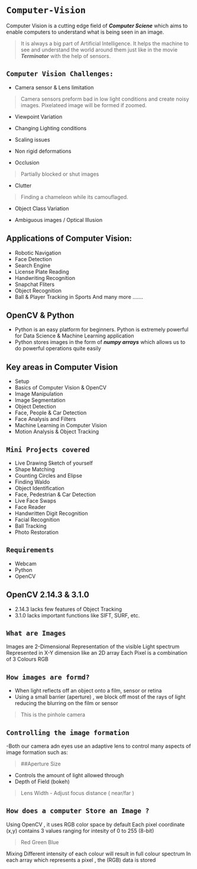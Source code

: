 # `Computer-Vision`

 Computer Vision is a cutting edge field of _**Computer Sciene**_ which aims to enable computers to understand what is being seen in an image.
 > It is always a big part of Artificial Intelligence.
 It helps the machine to see and understand the world around them just like in the movie ***Terminator*** with the help of sensors.
 
 ## `Computer Vision Challenges:`
 
 - Camera sensor & Lens limitation
 > Camera sensors preform bad in low light conditions and create noisy images. Pixelateed image will be formed if zoomed. 
 
 - Viewpoint Variation
 
 - Changing Lighting conditions
 
 - Scaling issues
 
 - Non rigid deformations
 
 - Occlusion
 > Partially blocked or shut images 
 
 - Clutter
 > Finding a chameleon while its camouflaged.
 
 - Object Class Variation
 
 - Ambiguous images / Optical Illusion
 
 
 
 ## Applications of Computer Vision: 
 
 - Robotic Navigation
 - Face Detection 
 - Search Engine 
 - License Plate Reading 
 - Handwriting Recognition
 - Snapchat Fliters
 - Object Recognition
 - Ball & Player Tracking in Sports 
  And many more .......
  
  
  
  ## OpenCV & Python
  - Python is an easy platform for beginners. Python is extremely powerful for Data Science & Machine Learning application
  - Python stores images in the form of ***numpy arrays*** which allows us to do powerful operations quite easily
  
  
  
  ## Key areas in Computer Vision
  
  - Setup
  - Basics of Computer Vision & OpenCV
  - Image Manipulation
  - Image Segmentation
  - Object Detection
  - Face, People & Car Detection
  - Face Analysis and Filters 
  - Machine Learning in Computer Vision
  - Motion Analysis & Object Tracking 
  
  
  
  ## `Mini Projects covered `
  
  - Live Drawing Sketch of yourself
  - Shape Matching 
  - Counting Circles and Elipse
  - Finding Waldo 
  - Object Identification
  - Face, Pedestrian & Car Detection 
  - Live Face Swaps 
  - Face Reader 
  - Handwritten Digit Recognition 
  - Facial Recognition 
  - Ball Tracking 
  - Photo Restoration
  
  
  ## `Requirements` 
  
  - Webcam 
  - Python 
  - OpenCV
 
 
 ## OpenCV 2.14.3 & 3.1.0
 
 - 2.14.3 lacks few features of Object Tracking 
 - 3.1.0 lacks important functions like SIFT, SURF, etc.
 
 
 
 ## `What are Images`
 
Images are 2-Dimensional Representation of the visible Light spectrum
Represented in X-Y dimension like an 2D array
Each Pixel is a combination of 3 Colours RGB


## `How images are formd?`

- When light reflects off an object onto a film, sensor or retina 
- Using a small barrier (aperture) , we block off most of the rays of light reducing the blurring on the film or sensor
> This is the pinhole camera

## `Controlling the image formation`
-Both our camera adn eyes use an adaptive lens to control many aspects of image formation such as:
> ##Aperture Size
  - Controls the amount of light allowed through 
  - Depth of Field (bokeh) 
> Lens Width - Adjust focus distance ( near/far )


## `How does a computer Store an Image ?`

Using OpenCV , it uses RGB color space by default 
Each pixel coordinate (x,y) contains 3 values ranging for intesity of 0 to 255 (8-bit)
> Red 
> Green
> Blue

Mixing Different intensity of each colour will result in full colour spectrum
In each array which represents a pixel , the (RGB) data is stored 

